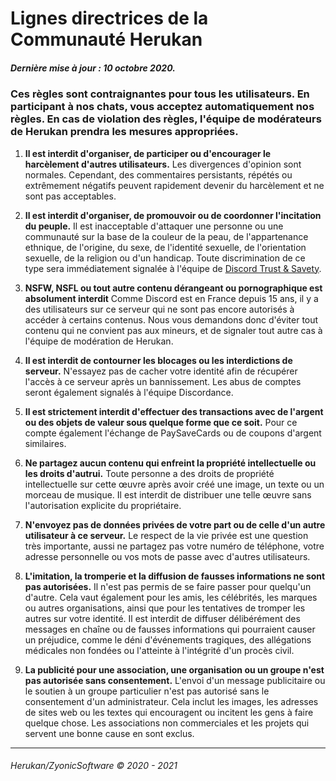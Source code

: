 # **Lignes directrices de la Communauté Herukan**

##### **Dernière mise à jour : 10 octobre 2020.**

### Ces règles sont contraignantes pour tous les utilisateurs. En participant à nos chats, vous acceptez automatiquement nos règles. En cas de violation des règles, l'équipe de modérateurs de Herukan prendra les mesures appropriées.

1. **Il est interdit d'organiser, de participer ou d'encourager le harcèlement d'autres utilisateurs.**
Les divergences d'opinion sont normales. Cependant, des commentaires persistants, répétés ou extrêmement négatifs peuvent rapidement devenir du harcèlement et ne sont pas acceptables.

2. **Il est interdit d'organiser, de promouvoir ou de coordonner l'incitation du peuple.**
Il est inacceptable d'attaquer une personne ou une communauté sur la base de la couleur de la peau, de l'appartenance ethnique, de l'origine, du sexe, de l'identité sexuelle, de l'orientation sexuelle, de la religion ou d'un handicap. Toute discrimination de ce type sera immédiatement signalée à l'équipe de [Discord Trust & Savety](https://support.discord.com/hc/en-us/requests/new?ticket_form_id=360000029731).

3. **NSFW, NSFL ou tout autre contenu dérangeant ou pornographique est absolument interdit**
Comme Discord est en France depuis 15 ans, il y a des utilisateurs sur ce serveur qui ne sont pas encore autorisés à accéder à certains contenus. Nous vous demandons donc d'éviter tout contenu qui ne convient pas aux mineurs, et de signaler tout autre cas à l'équipe de modération de Herukan.

4. **Il est interdit de contourner les blocages ou les interdictions de serveur.**
N'essayez pas de cacher votre identité afin de récupérer l'accès à ce serveur après un bannissement. Les abus de comptes seront également signalés à l'équipe Discordance.

5. **Il est strictement interdit d'effectuer des transactions avec de l'argent ou des objets de valeur sous quelque forme que ce soit.**
Pour ce compte également l'échange de PaySaveCards ou de coupons d'argent similaires.

6. **Ne partagez aucun contenu qui enfreint la propriété intellectuelle ou les droits d'autrui.**
Toute personne a des droits de propriété intellectuelle sur cette œuvre après avoir créé une image, un texte ou un morceau de musique. Il est interdit de distribuer une telle œuvre sans l'autorisation explicite du propriétaire.

7. **N'envoyez pas de données privées de votre part ou de celle d'un autre utilisateur à ce serveur.**
Le respect de la vie privée est une question très importante, aussi ne partagez pas votre numéro de téléphone, votre adresse personnelle ou vos mots de passe avec d'autres utilisateurs.

8. **L'imitation, la tromperie et la diffusion de fausses informations ne sont pas autorisées.**
Il n'est pas permis de se faire passer pour quelqu'un d'autre. Cela vaut également pour les amis, les célébrités, les marques ou autres organisations, ainsi que pour les tentatives de tromper les autres sur votre identité. Il est interdit de diffuser délibérément des messages en chaîne ou de fausses informations qui pourraient causer un préjudice, comme le déni d'événements tragiques, des allégations médicales non fondées ou l'atteinte à l'intégrité d'un procès civil.

9. **La publicité pour une association, une organisation ou un groupe n'est pas autorisée sans consentement.**
L'envoi d'un message publicitaire ou le soutien à un groupe particulier n'est pas autorisé sans le consentement d'un administrateur. Cela inclut les images, les adresses de sites web ou les textes qui encouragent ou incitent les gens à faire quelque chose. Les associations non commerciales et les projets qui servent une bonne cause en sont exclus.

---

###### Herukan/ZyonicSoftware © 2020 - 2021
